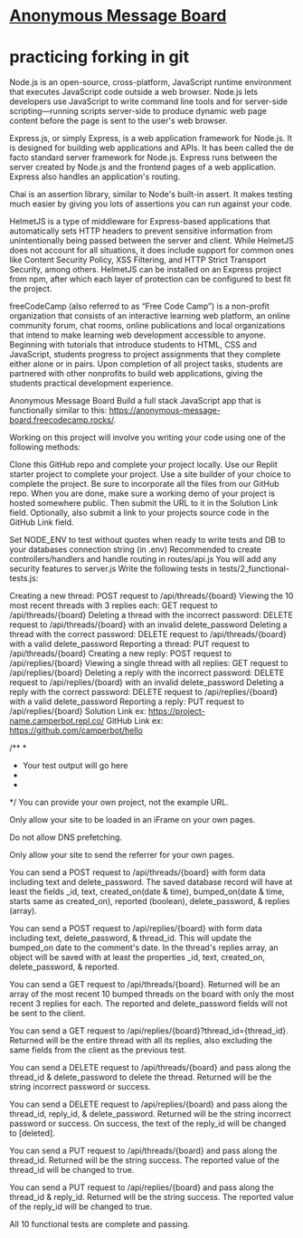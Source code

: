 # [Anonymous Message Board](https://www.freecodecamp.org/learn/information-security/information-security-projects/anonymous-message-board)

# practicing forking in git 
Node.js is an open-source, cross-platform, JavaScript runtime environment that executes JavaScript code outside a web browser. Node.js lets developers use JavaScript to write command line tools and for server-side scripting—running scripts server-side to produce dynamic web page content before the page is sent to the user's web browser. 

Express.js, or simply Express, is a web application framework for Node.js. It is designed for building web applications and APIs. It has been called the de facto standard server framework for Node.js. Express runs between the server created by Node.js and the frontend pages of a web application. Express also handles an application's routing.

Chai is an assertion library, similar to Node's built-in assert. It makes testing much easier by giving you lots of assertions you can run against your code.

HelmetJS is a type of middleware for Express-based applications that automatically sets HTTP headers to prevent sensitive information from unintentionally being passed between the server and client. While HelmetJS does not account for all situations, it does include support for common ones like Content Security Policy, XSS Filtering, and HTTP Strict Transport Security, among others. HelmetJS can be installed on an Express project from npm, after which each layer of protection can be configured to best fit the project.

freeCodeCamp (also referred to as “Free Code Camp”) is a non-profit organization that consists of an interactive learning web platform, an online community forum, chat rooms, online publications and local organizations that intend to make learning web development accessible to anyone. Beginning with tutorials that introduce students to HTML, CSS and JavaScript, students progress to project assignments that they complete either alone or in pairs. Upon completion of all project tasks, students are partnered with other nonprofits to build web applications, giving the students practical development experience.


Anonymous Message Board
Build a full stack JavaScript app that is functionally similar to this: https://anonymous-message-board.freecodecamp.rocks/.

Working on this project will involve you writing your code using one of the following methods:

Clone this GitHub repo and complete your project locally.
Use our Replit starter project to complete your project.
Use a site builder of your choice to complete the project. Be sure to incorporate all the files from our GitHub repo.
When you are done, make sure a working demo of your project is hosted somewhere public. Then submit the URL to it in the Solution Link field. Optionally, also submit a link to your projects source code in the GitHub Link field.

Set NODE_ENV to test without quotes when ready to write tests and DB to your databases connection string (in .env)
Recommended to create controllers/handlers and handle routing in routes/api.js
You will add any security features to server.js
Write the following tests in tests/2_functional-tests.js:

Creating a new thread: POST request to /api/threads/{board}
Viewing the 10 most recent threads with 3 replies each: GET request to /api/threads/{board}
Deleting a thread with the incorrect password: DELETE request to /api/threads/{board} with an invalid delete_password
Deleting a thread with the correct password: DELETE request to /api/threads/{board} with a valid delete_password
Reporting a thread: PUT request to /api/threads/{board}
Creating a new reply: POST request to /api/replies/{board}
Viewing a single thread with all replies: GET request to /api/replies/{board}
Deleting a reply with the incorrect password: DELETE request to /api/replies/{board} with an invalid delete_password
Deleting a reply with the correct password: DELETE request to /api/replies/{board} with a valid delete_password
Reporting a reply: PUT request to /api/replies/{board}
Solution Link
ex: https://project-name.camperbot.repl.co/
GitHub Link
ex: https://github.com/camperbot/hello

/**
*
* Your test output will go here
*
*
*/
You can provide your own project, not the example URL.

Only allow your site to be loaded in an iFrame on your own pages.

Do not allow DNS prefetching.

Only allow your site to send the referrer for your own pages.

You can send a POST request to /api/threads/{board} with form data including text and delete_password. The saved database record will have at least the fields _id, text, created_on(date & time), bumped_on(date & time, starts same as created_on), reported (boolean), delete_password, & replies (array).

You can send a POST request to /api/replies/{board} with form data including text, delete_password, & thread_id. This will update the bumped_on date to the comment's date. In the thread's replies array, an object will be saved with at least the properties _id, text, created_on, delete_password, & reported.

You can send a GET request to /api/threads/{board}. Returned will be an array of the most recent 10 bumped threads on the board with only the most recent 3 replies for each. The reported and delete_password fields will not be sent to the client.

You can send a GET request to /api/replies/{board}?thread_id={thread_id}. Returned will be the entire thread with all its replies, also excluding the same fields from the client as the previous test.

You can send a DELETE request to /api/threads/{board} and pass along the thread_id & delete_password to delete the thread. Returned will be the string incorrect password or success.

You can send a DELETE request to /api/replies/{board} and pass along the thread_id, reply_id, & delete_password. Returned will be the string incorrect password or success. On success, the text of the reply_id will be changed to [deleted].

You can send a PUT request to /api/threads/{board} and pass along the thread_id. Returned will be the string success. The reported value of the thread_id will be changed to true.

You can send a PUT request to /api/replies/{board} and pass along the thread_id & reply_id. Returned will be the string success. The reported value of the reply_id will be changed to true.

All 10 functional tests are complete and passing.
